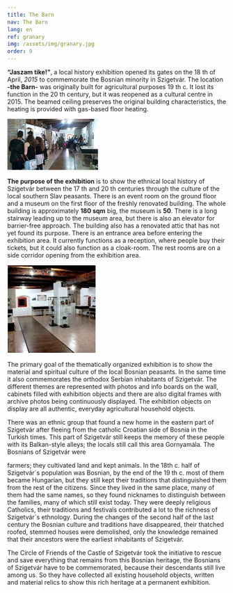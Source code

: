 ```yaml
---
title: The Barn
nav: The Barn
lang: en
ref: granary
img: /assets/img/granary.jpg
order: 9
---
```


__“Jaszam tike!”__, a local history exhibition opened its gates on the 18 th of April, _2015_
to commemorate the Bosnian minority in Szigetvár.
The location __-the Barn-__ was originally built for agricultural purposes 19 th c. It lost
its function in the 20 th century, but it was reopened as a cultural centre in 2015.
The beamed ceiling preserves the original building characteristics, the heating is
provided with gas-based floor heating.

![Exhibition room](../assets/img/7.projekt2_content.jpg)

__The purpose of the exhibition__ is to show the ethnical local history of Szigetvár
between the 17 th and 20 th centuries through the culture of the local southern Slav
peasants.
There is an event room on the ground floor and a museum on the first floor of the
freshly renovated building. The whole building is approximately __180 sqm__ big, the
museum is __50__. There is a long stairway leading up to the museum area, but there is
also an elevator for barrier-free approach. The building also has a renovated attic
that has not yet found its purpose. There is an entrance area before entering the
exhibition area. It currently functions as a reception, where people buy their
tickets, but it could also function as a cloak-room. The rest rooms are on a side
corridor opening from the exhibition area.

![Corridor](../assets/img/7.projekt3.jpg)

The primary goal of the thematically
organized exhibition is to show the material and spiritual culture of the local
Bosnian peasants. In the same time it also commemorates the orthodox Serbian
inhabitants of Szigetvár. The different themes are represented with photos and
info boards on the wall, cabinets filled with exhibition objects and there are also
digital frames with archive photos being continuously displayed.
The exhibition objects on display are all authentic, everyday agricultural
household objects.

There was an ethnic group that found a new home in the eastern part of Szigetvár
after fleeing from the catholic Croatian side of Bosnia in the Turkish times. This
part of Szigetvár still keeps the memory of these people with its Balkan-style
alleys; the locals still call this area Gornyamála. The Bosnians of Szigetvár were

farmers; they cultivated land and kept animals. In the 18th c. half of Szigetvár´s
population was Bosnian, by the end of the 19 th c. most of them became Hungarian,
but they still kept their traditions that distinguished them from the rest of the
citizens. Since they lived in the same place, many of them had the same names, so
they found nicknames to distinguish between the families, many of which still exist
today. They were deeply religious Catholics, their traditions and festivals
contributed a lot to the richness of Szigetvár´s ethnology. During the changes of the
second half of the last century the Bosnian culture and traditions have
disappeared, their thatched roofed, stemmed houses were demolished, only the
knowledge remained that their ancestors were the earliest inhabitants of
Szigetvár.

The Circle of Friends of the Castle of Szigetvár took the initiative to rescue and save
everything that remains from this Bosnian heritage, the Bosnians of Szigetvár have
to be commemorated, because their descendants still live among us. So they have
collected all existing household objects, written and material relics to show this
rich heritage at a permanent exhibition.
